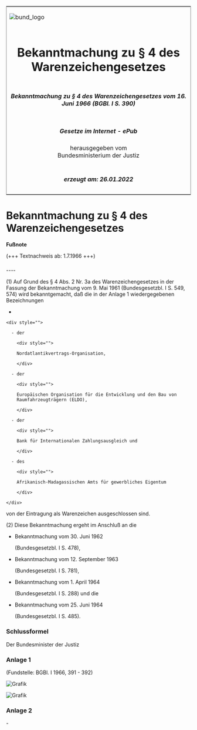 <span id="DECKBLATT.html"></span>

<table border="0" frame="border" width="100%">

<tr valign="top">

<td align="left">

![bund\_logo](BfJ_2021_Web_de_de.gif)

</td>

<td align="right">

 

</td>

</tr>

<tr align="center" valign="middle">

<td colspan="2">

# Bekanntmachung zu § 4 des Warenzeichengesetzes

</td>

</tr>

<tr align="center" valign="middle">

<td colspan="2">

##### Bekanntmachung zu § 4 des Warenzeichengesetzes vom 16. Juni 1966 (BGBl. I S. 390)

</td>

</tr>

<tr align="center" valign="middle">

<td colspan="2">

  
  

##### Gesetze im Internet - ePub  
  
herausgegeben vom  
Bundesministerium der Justiz

</td>

</tr>

<tr align="center" valign="bottom">

<td colspan="2">

  
  

##### erzeugt am: 26.01.2022

</td>

</tr>

</table>

<span id="BJNR003900966.html"></span>

# Bekanntmachung zu § 4 des Warenzeichengesetzes

<div>

  
**Fußnote**

<div class="jnhtml">

<div>

<div class="jurAbsatz">

(+++ Textnachweis ab: 1.7.1966 +++)

</div>

</div>

</div>

</div>

<span id="BJNR003900966BJNE000100303.html"></span>

###   
\----

<div>

<div class="jnhtml">

<div>

<div class="jurAbsatz">

(1) Auf Grund des § 4 Abs. 2 Nr. 3a des Warenzeichengesetzes in der
Fassung der Bekanntmachung vom 9. Mai 1961 (Bundesgesetzbl. I S. 549,
574) wird bekanntgemacht, daß die in der Anlage 1 wiedergegebenen
Bezeichnungen

  - 
    
    <div style="">
    
      - der
        
        <div style="">
        
        Nordatlantikvertrags-Organisation,
        
        </div>
    
      - der
        
        <div style="">
        
        Europäischen Organisation für die Entwicklung und den Bau von
        Raumfahrzeugträgern (ELDO),
        
        </div>
    
      - der
        
        <div style="">
        
        Bank für Internationalen Zahlungsausgleich und
        
        </div>
    
      - des
        
        <div style="">
        
        Afrikanisch-Madagassischen Amts für gewerbliches Eigentum
        
        </div>
    
    </div>

von der Eintragung als Warenzeichen ausgeschlossen sind.

</div>

<div class="jurAbsatz">

(2) Diese Bekanntmachung ergeht im Anschluß an die

  - Bekanntmachung vom 30. Juni 1962
    
    <div style="">
    
    (Bundesgesetzbl. I S. 478),
    
    </div>

  - Bekanntmachung vom 12. September 1963
    
    <div style="">
    
    (Bundesgesetzbl. I S. 781),
    
    </div>

  - Bekanntmachung vom 1. April 1964
    
    <div style="">
    
    (Bundesgesetzbl. I S. 288) und die
    
    </div>

  - Bekanntmachung vom 25. Juni 1964
    
    <div style="">
    
    (Bundesgesetzbl. I S. 485).
    
    </div>

</div>

</div>

</div>

</div>

<span id="BJNR003900966BJNE000900303.html"></span>

### Schlussformel  

<div>

<div class="jnhtml">

<div>

<div class="jurAbsatz">

Der Bundesminister der Justiz

</div>

</div>

</div>

</div>

<span id="BJNR003900966BJNE000200303.html"></span>

### Anlage 1  

<div>

<div class="jnhtml">

<div>

<div class="jurAbsatz">

<div class="kommentar_Fundstelle">

(Fundstelle: BGBl. I 1966, 391 - 392)

</div>

![Grafik](bgbl1_1966_j0391_0010.jpeg)  
  
![Grafik](bgbl1_1966_j0392_0010.jpeg)

</div>

</div>

</div>

</div>

<span id="BJNR003900966BJNE000300303.html"></span>

### Anlage 2  

<div>

<div class="jnhtml">

<div>

<div class="jurAbsatz">

\-

</div>

</div>

</div>

</div>
